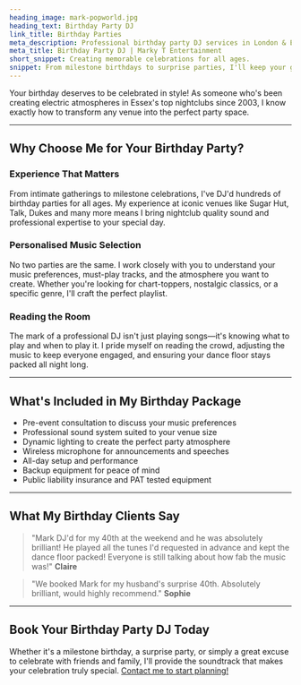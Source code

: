 ```yaml
---
heading_image: mark-popworld.jpg
heading_text: Birthday Party DJ
link_title: Birthday Parties
meta_description: Professional birthday party DJ services in London & Essex. Book Marky T to create the perfect atmosphere for your celebration with personalised music and expert crowd reading.
meta_title: Birthday Party DJ | Marky T Entertainment
short_snippet: Creating memorable celebrations for all ages.
snippet: From milestone birthdays to surprise parties, I'll keep your guests dancing all night long.
---
```


Your birthday deserves to be celebrated in style! As someone who's been creating electric atmospheres in Essex's top nightclubs since 2003, I know exactly how to transform any venue into the perfect party space.

---

## Why Choose Me for Your Birthday Party?

### Experience That Matters

From intimate gatherings to milestone celebrations, I've DJ'd hundreds of birthday parties for all ages. My experience at iconic venues like Sugar Hut, Talk, Dukes and many more means I bring nightclub quality sound and professional expertise to your special day.

### Personalised Music Selection

No two parties are the same. I work closely with you to understand your music preferences, must-play tracks, and the atmosphere you want to create. Whether you're looking for chart-toppers, nostalgic classics, or a specific genre, I'll craft the perfect playlist.

### Reading the Room

The mark of a professional DJ isn't just playing songs—it's knowing what to play and when to play it. I pride myself on reading the crowd, adjusting the music to keep everyone engaged, and ensuring your dance floor stays packed all night long.

---

## What's Included in My Birthday Package

- Pre-event consultation to discuss your music preferences
- Professional sound system suited to your venue size
- Dynamic lighting to create the perfect party atmosphere
- Wireless microphone for announcements and speeches
- All-day setup and performance
- Backup equipment for peace of mind
- Public liability insurance and PAT tested equipment

---

## What My Birthday Clients Say

> "Mark DJ'd for my 40th at the weekend and he was absolutely brilliant! He played all the tunes I'd requested in advance and kept the dance floor packed! Everyone is still talking about how fab the music was!" **Claire**

> "We booked Mark for my husband's surprise 40th. Absolutely brilliant, would highly recommend." **Sophie**

---

## Book Your Birthday Party DJ Today

Whether it's a milestone birthday, a surprise party, or simply a great excuse to celebrate with friends and family, I'll provide the soundtrack that makes your celebration truly special. [Contact me to start planning!](/contact/)
